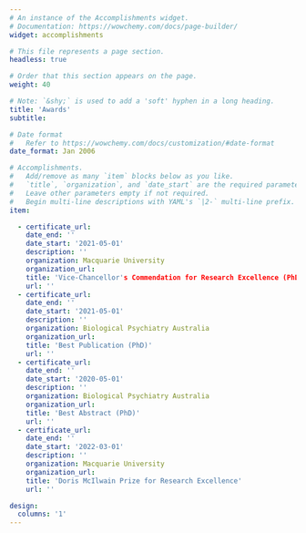 ```yaml
---
# An instance of the Accomplishments widget.
# Documentation: https://wowchemy.com/docs/page-builder/
widget: accomplishments

# This file represents a page section.
headless: true

# Order that this section appears on the page.
weight: 40

# Note: `&shy;` is used to add a 'soft' hyphen in a long heading.
title: 'Awards'
subtitle:

# Date format
#   Refer to https://wowchemy.com/docs/customization/#date-format
date_format: Jan 2006

# Accomplishments.
#   Add/remove as many `item` blocks below as you like.
#   `title`, `organization`, and `date_start` are the required parameters.
#   Leave other parameters empty if not required.
#   Begin multi-line descriptions with YAML's `|2-` multi-line prefix.
item:

  - certificate_url: 
    date_end: ''
    date_start: '2021-05-01'
    description: ''
    organization: Macquarie University
    organization_url: 
    title: 'Vice-Chancellor's Commendation for Research Excellence (PhD)'
    url: ''
  - certificate_url: 
    date_end: ''
    date_start: '2021-05-01'
    description: ''
    organization: Biological Psychiatry Australia
    organization_url: 
    title: 'Best Publication (PhD)'
    url: ''
  - certificate_url: 
    date_end: ''
    date_start: '2020-05-01'
    description: ''
    organization: Biological Psychiatry Australia
    organization_url: 
    title: 'Best Abstract (PhD)'
    url: ''
  - certificate_url: 
    date_end: ''
    date_start: '2022-03-01'
    description: ''
    organization: Macquarie University
    organization_url: 
    title: 'Doris McIlwain Prize for Research Excellence'
    url: ''

design:
  columns: '1'
---
```

